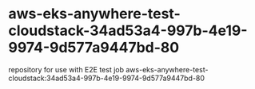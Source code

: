 # aws-eks-anywhere-test-cloudstack-34ad53a4-997b-4e19-9974-9d577a9447bd-80
repository for use with E2E test job aws-eks-anywhere-test-cloudstack:34ad53a4-997b-4e19-9974-9d577a9447bd-80
